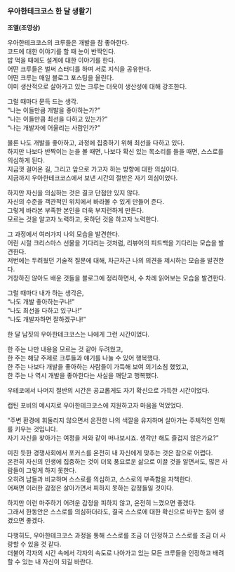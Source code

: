 ### 우아한테크코스 한 달 생활기
__조엘(조영상)__

우아한테크코스의 크루들은 개발을 참 좋아한다.  
코드에 대한 이야기를 할 때 눈이 반짝인다.  
밥 먹을 때에도 설계에 대한 이야기를 한다.  
어떤 크루들은 벌써 스터디를 하며 서로 지식을 공유한다.  
어떤 크루는 매일 블로그 포스팅을 올린다.  
이미 생산적으로 살아가고 있는 크루는 더욱이 생산성에 대해 강조한다.  

그럴 때마다 문득 드는 생각.  
“나는 이들만큼 개발을 좋아하는가?”  
“나는 이들만큼 최선을 다하고 있는가?”  
“나는 개발자에 어울리는 사람인가?” 

물론 나도 개발을 좋아하고, 과정에 집중하기 위해 최선을 다하고 있다.  
하지만 나보다 반짝이는 눈을 볼 때면, 나보다 확신 있는 목소리를 들을 때면, 스스로를 의심하게 된다.  
지금껏 걸어온 길, 그리고 앞으로 가고자 하는 방향에 대한 의심이다.  
지금까지 우아한테크코스에서 보낸 시간의 절반은 자기 의심이었다.  

하지만 자신을 의심하는 것은 결코 단점만 있지 않다.  
자신의 수준을 객관적인 위치에서 바라볼 수 있게 만들어 준다.  
그렇게 바라본 부족한 본인을 더욱 부지런하게 만든다.  
모르는 것을 알고자 노력하고, 못하던 것을 하고자 노력한다.  

그 과정에서 여러가지 나의 모습을 발견한다.  
어린 시절 크리스마스 선물을 기다리는 것처럼, 리뷰어의 피드백을 기다리는 모습을 발견한다.  
저번에는 두려웠던 기술적 질문에 대해, 차근차근 나의 의견을 제시하는 모습을 발견한다.  
거창하진 않아도 배운 것들을 블로그에 정리하면서, 수 차례 읽어보는 모습을 발견한다.  

그럴 때마다 내가 하는 생각은,  
“나도 개발 좋아하는구나!”  
“나도 최선을 다하고 있구나!”  
“나도 개발자하면 잘하겠구나!”  

한 달 남짓의 우아한테크코스는 나에게 그런 시간이었다.  

한 주는 나만 내용을 모르는 것 같아 두려웠고,  
한 주는 해당 주제로 크루들과 얘기를 나눌 수 있어 행복했다.  
한 주는 나보다 개발을 좋아하는 사람들이 가득해 보여 의기소침 했었고,  
한 주는 나 역시 개발을 좋아한다는 사실을 깨닫고 행복했다.   

우테코에서 나머지 절반의 시간은 공교롭게도 자기 확신으로 가득한 시간이었다.   

캡틴 포비의 메시지로 우아한테크코스에 지원하고자 마음을 먹었었다.  

“주변 환경에 휘둘리지 않으면서 온전한 나의 색깔을 유지하며 살아가는 주체적인 인재를 키우는 것입니다.  
자기 자신을 찾아가는 여정을 저와 같이 떠나보시죠. 생각만 해도 즐겁지 않은가요?”

미친 듯한 경쟁사회에서 포커스를 온전히 내 자신에게 맞추는 것은 참으로 어렵다.  
온전히 자신의 인생에 집중하는 것이 더욱 풍요로운 삶으로 이끌 것을 알면서도, 많은 사람들이 그렇게 하지 못한다.  
오히려 남들과 비교하며 스스로를 의심하고, 스스로의 부족함을 자책한다.  
어쩌면 이러한 감정은 살아가면서 피하지 못하는 감정들일 것이다.  

하지만 이런 마주하기 어려운 감정을 피하지 않고, 온전히 느꼈으면 좋겠다.  
그래서 한동안은 스스로를 의심하더라도, 결국 스스로에 대한 확신으로 바꾸는 힘이 생겼으면 좋겠다.  

다행히도, 우아한테크코스 과정을 통해 스스로를 조금 더 인정하고 스스로를 조금 더 사랑할 수 있을 것 같다.  
더불어 각자의 시간 속에서 각자의 속도로 나아가고 있는 모든 크루들을 인정하고 배려할 수 있는 내 자신이 되길 바란다.  

